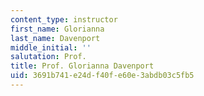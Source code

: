 ```yaml
---
content_type: instructor
first_name: Glorianna
last_name: Davenport
middle_initial: ''
salutation: Prof.
title: Prof. Glorianna Davenport
uid: 3691b741-e24d-f40f-e60e-3abdb03c5fb5
---
```

